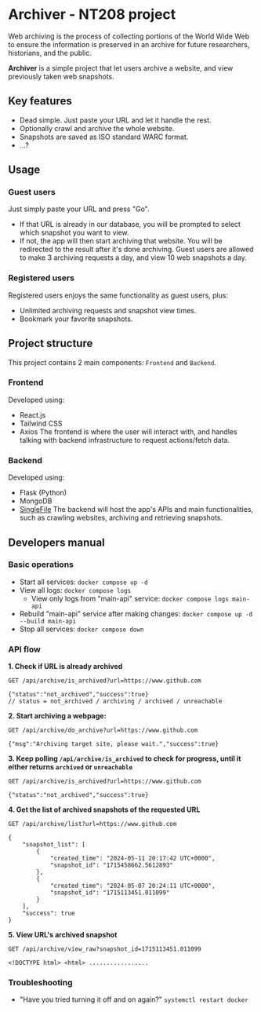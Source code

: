 # Archiver - NT208 project

Web archiving is the process of collecting portions of the World Wide Web to ensure the information is preserved in an archive for future researchers, historians, and the public.

**Archiver** is a simple project that let users archive a website, and view previously taken web snapshots.

## Key features
- Dead simple. Just paste your URL and let it handle the rest.
- Optionally crawl and archive the whole website.
- Snapshots are saved as ISO standard WARC format.
- ...?

## Usage
### Guest users
Just simply paste your URL and press "Go".
- If that URL is already in our database, you will be prompted to select which snapshot you want to view.
- If not, the app will then start archiving that website. You will be redirected to the result after it's done archiving.
Guest users are allowed to make 3 archiving requests a day, and view 10 web snapshots a day.

### Registered users
Registered users enjoys the same functionality as guest users, plus:
- Unlimited archiving requests and snapshot view times.
- Bookmark your favorite snapshots.

## Project structure
This project contains 2 main components: `Frontend` and `Backend`.
### Frontend
Developed using:
- React.js
- Tailwind CSS
- Axios
The frontend is where the user will interact with, and handles talking with backend infrastructure to request actions/fetch data.

### Backend
Developed using:
- Flask (Python)
- MongoDB
- [SingleFile](https://github.com/gildas-lormeau/SingleFile)
The backend will host the app's APIs and main functionalities, such as crawling websites, archiving and retrieving snapshots.

## Developers manual
### Basic operations
- Start all services:  `docker compose up -d`
- View all logs:  `docker compose logs`
  - View only logs from "main-api" service:  `docker compose logs main-api`
- Rebuild "main-api" service after making changes:  `docker compose up -d --build main-api`
- Stop all services:  `docker compose down`

### API flow
**1. Check if URL is already archived**
```
GET /api/archive/is_archived?url=https://www.github.com
```
```
{"status":"not_archived","success":true}
// status = not_archived / archiving / archived / unreachable
```
**2. Start archiving a webpage:**
```
GET /api/archive/do_archive?url=https://www.github.com
```
```
{"msg":"Archiving target site, please wait.","success":true}
```
**3. Keep polling `/api/archive/is_archived` to check for progress, until it either returns `archived` or `unreachable`**
```
GET /api/archive/is_archived?url=https://www.github.com
```
```
{"status":"not_archived","success":true}
```
**4. Get the list of archived snapshots of the requested URL**
```
GET /api/archive/list?url=https://www.github.com
```
```
{
    "snapshot_list": [
        {
            "created_time": "2024-05-11 20:17:42 UTC+0000",
            "snapshot_id": "1715458662.5612893"
        },
        {
            "created_time": "2024-05-07 20:24:11 UTC+0000",
            "snapshot_id": "1715113451.011099"
        }
    ],
    "success": true
}
```
**5. View URL's archived snapshot**
```
GET /api/archive/view_raw?snapshot_id=1715113451.011099
```
```
<!DOCTYPE html> <html> .................
```

### Troubleshooting
- "Have you tried turning it off and on again?"  `systemctl restart docker`
